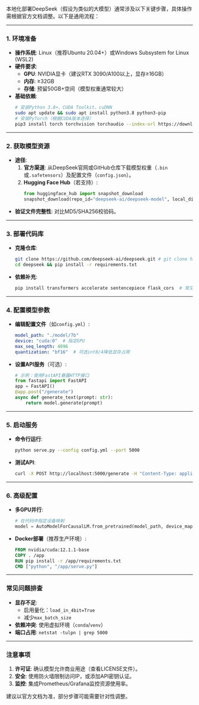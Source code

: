 本地化部署DeepSeek（假设为类似的大模型）通常涉及以下关键步骤，具体操作需根据官方文档调整。以下是通用流程：

---

### **1. 环境准备**
- **操作系统**: Linux（推荐Ubuntu 20.04+）或Windows Subsystem for Linux (WSL2)
- **硬件要求**:
  - **GPU**: NVIDIA显卡（建议RTX 3090/A100以上，显存≥16GB）
  - **内存**: ≥32GB
  - **存储**: 预留50GB+空间（模型权重通常较大）
- **基础依赖**:
  ```bash
  # 安装Python 3.8+、CUDA Toolkit、cuDNN
  sudo apt update && sudo apt install python3.8 python3-pip
  # 安装PyTorch（根据CUDA版本选择）
  pip3 install torch torchvision torchaudio --index-url https://download.pytorch.org/whl/cu118
  ```

---

### **2. 获取模型资源**
- **途径**:
  1. **官方渠道**: 从DeepSeek官网或GitHub仓库下载模型权重（`.bin`或`.safetensors`）及配置文件（`config.json`）。
  2. **Hugging Face Hub**（若支持）:
     ```python
     from huggingface_hub import snapshot_download
     snapshot_download(repo_id="deepseek-ai/deepseek-model", local_dir="./model")
     ```
- **验证文件完整性**: 对比MD5/SHA256校验码。

---

### **3. 部署代码库**
- **克隆仓库**:
  ```bash
  git clone https://github.com/deepseek-ai/deepseek.git # git clone https://github.com/deepseek-ai/deepseek-v3.git
  cd deepseek && pip install -r requirements.txt
  ```
- **依赖补充**:
  ```bash
  pip install transformers accelerate sentencepiece flask_cors  # 常见依赖项
  ```

---

### **4. 配置模型参数**
- **编辑配置文件**（如`config.yml`）:
  ```yaml
  model_path: "./model/7b"
  device: "cuda:0"  # 指定GPU
  max_seq_length: 4096
  quantization: "bf16"  # 可选int8/4降低显存占用
  ```
- **设置API服务**（可选）:
  ```python
  # 示例：使用FastAPI暴露HTTP接口
  from fastapi import FastAPI
  app = FastAPI()
  @app.post("/generate")
  async def generate_text(prompt: str):
      return model.generate(prompt)
  ```

---

### **5. 启动服务**
- **命令行运行**:
  ```bash
  python serve.py --config config.yml --port 5000
  ```
- **测试API**:
  ```bash
  curl -X POST http://localhost:5000/generate -H "Content-Type: application/json" -d '{"prompt":"你好"}'
  ```

---

### **6. 高级配置**
- **多GPU并行**:
  ```python
  # 在代码中指定设备映射
  model = AutoModelForCausalLM.from_pretrained(model_path, device_map="auto")
  ```
- **Docker部署**（推荐生产环境）:
  ```dockerfile
  FROM nvidia/cuda:12.1.1-base
  COPY . /app
  RUN pip install -r /app/requirements.txt
  CMD ["python", "/app/serve.py"]
  ```

---

### **常见问题排查**
- **显存不足**: 
  - 启用量化：`load_in_4bit=True`
  - 减少`max_batch_size`
- **依赖冲突**: 使用虚拟环境（`conda`/`venv`）
- **端口占用**: `netstat -tulpn | grep 5000`

---

### **注意事项**
1. **许可证**: 确认模型允许商业用途（查看LICENSE文件）。
2. **安全**: 使用防火墙限制访问IP，或添加API密钥认证。
3. **监控**: 集成Prometheus/Grafana监控资源使用率。

建议以官方文档为准，部分步骤可能需要针对性调整。